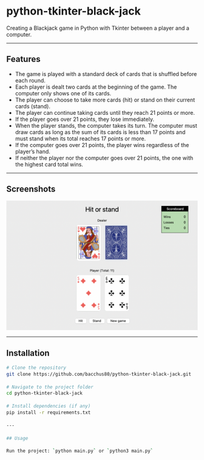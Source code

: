 # python-tkinter-black-jack

Creating a Blackjack game in Python with Tkinter between a player and a computer.

---

## Features
- The game is played with a standard deck of cards that is shuffled before each round.
- Each player is dealt two cards at the beginning of the game. The computer only shows one of its cards.
- The player can choose to take more cards (hit) or stand on their current cards (stand).
- The player can continue taking cards until they reach 21 points or more.
- If the player goes over 21 points, they lose immediately.
- When the player stands, the computer takes its turn. The computer must draw cards as long as the sum of its cards is less than 17 points and must stand when its total reaches 17 points or more.
- If the computer goes over 21 points, the player wins regardless of the player’s hand.
- If neither the player nor the computer goes over 21 points, the one with the highest card total wins.

---

## Screenshots

![Blackjack](assets/screenshoot-v2.png)

---

## Installation

```bash
# Clone the repository
git clone https://github.com/bacchus80/python-tkinter-black-jack.git

# Navigate to the project folder
cd python-tkinter-black-jack

# Install dependencies (if any)
pip install -r requirements.txt

---

## Usage

Run the project: `python main.py` or `python3 main.py`